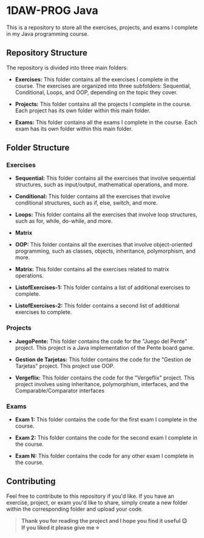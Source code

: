 # 1DAW-PROG Java

This is a repository to store all the exercises, projects, and exams I complete in my Java programming course.

## Repository Structure

The repository is divided into three main folders:

- **Exercises:** This folder contains all the exercises I complete in the course. The exercises are organized into three subfolders: Sequential, Conditional, Loops, and OOP, depending on the topic they cover.

- **Projects:** This folder contains all the projects I complete in the course. Each project has its own folder within this main folder.

- **Exams:** This folder contains all the exams I complete in the course. Each exam has its own folder within this main folder.

## Folder Structure

### Exercises

- **Sequential:** This folder contains all the exercises that involve sequential structures, such as input/output, mathematical operations, and more.

- **Conditional:** This folder contains all the exercises that involve conditional structures, such as if, else, switch, and more.

- **Loops:** This folder contains all the exercises that involve loop structures, such as for, while, do-while, and more.

- **Matrix** 

- **OOP:** This folder contains all the exercises that involve object-oriented programming, such as classes, objects, inheritance, polymorphism, and more.

- **Matrix:** This folder contains all the exercises related to matrix operations.

- **ListofExercises-1:** This folder contains a list of additional exercises to complete.

- **ListofExercises-2:** This folder contains a second list of additional exercises to complete.

### Projects

- **JuegoPente:** This folder contains the code for the "Juego del Pente" project. This project is a Java implementation of the Pente board game.

- **Gestion de Tarjetas:** This folder contains the code for the "Gestion de Tarjetas" project. This project use OOP. 

- **Vergeflix:** This folder contains the code for the "Vergeflix" project. This project involves using inheritance, polymorphism, interfaces, and the Comparable/Comparator interfaces

### Exams

- **Exam 1:** This folder contains the code for the first exam I complete in the course.

- **Exam 2:** This folder contains the code for the second exam I complete in the course.

- **Exam N:** This folder contains the code for any other exam I complete in the course.

## Contributing

Feel free to contribute to this repository if you'd like. If you have an exercise, project, or exam you'd like to share, simply create a new folder within the corresponding folder and upload your code.


> **Thank you for reading the project and I hope you find it useful 😉 <br>
> If you liked it please give me ⭐️**
